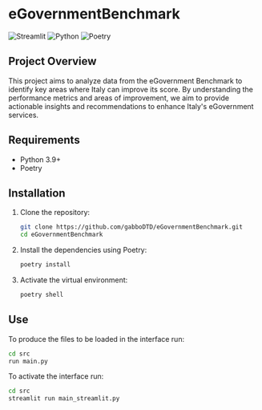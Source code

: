 # eGovernmentBenchmark

![Streamlit](https://img.shields.io/badge/Streamlit-FF4B4B?logo=streamlit&logoColor=white)
![Python](https://img.shields.io/badge/Python-3.8+-blue.svg)
![Poetry](https://img.shields.io/badge/Poetry-1.1.12+-green.svg)

## Project Overview
This project aims to analyze data from the eGovernment Benchmark to identify key areas where Italy can improve its score. By understanding the performance metrics and areas of improvement, we aim to provide actionable insights and recommendations to enhance Italy's eGovernment services.

## Requirements
- Python 3.9+
- Poetry

## Installation
1. Clone the repository:
   ```bash
   git clone https://github.com/gabboDTD/eGovernmentBenchmark.git
   cd eGovernmentBenchmark
   ```

2. Install the dependencies using Poetry:
   ```bash
   poetry install
   ```

3. Activate the virtual environment:
   ```bash
   poetry shell
   ```

## Use
To produce the files to be loaded in the interface run:
   ```bash
   cd src
   run main.py
   ```

To activate the interface run:
   ```bash
   cd src
   streamlit run main_streamlit.py
   ```
